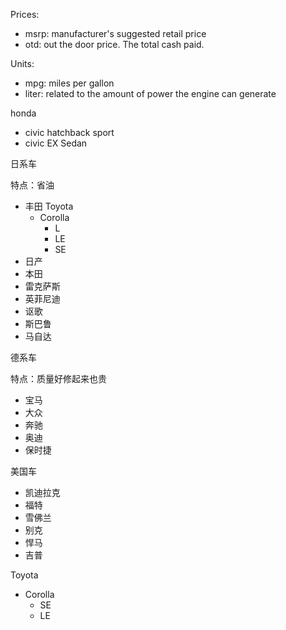 Prices: 

- msrp: manufacturer's suggested retail price
- otd: out the door price. The total cash paid.

Units: 

- mpg: miles per gallon
- liter: related to the amount of power the engine can generate

honda

- civic hatchback sport
- civic EX Sedan


日系车

特点：省油

- 丰田 Toyota
  - Corolla
    - L 
    - LE
    - SE
- 日产
- 本田
- 雷克萨斯
- 英菲尼迪
- 讴歌
- 斯巴鲁
- 马自达

德系车

特点：质量好修起来也贵

- 宝马
- 大众
- 奔驰
- 奥迪
- 保时捷

美国车

- 凯迪拉克
- 福特
- 雪佛兰
- 别克
- 悍马
- 吉普

Toyota

- Corolla
  - SE
  - LE